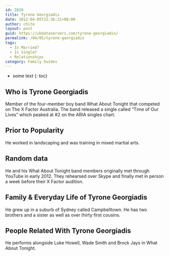 ```yaml
---
id: 2820
title: Tyrone Georgiadis
date: 2012-04-05T22:36:21+00:00
author: chito
layout: post
guid: https://ukdataservers.com/tyrone-georgiadis/
permalink: /04/05/tyrone-georgiadis
tags:
  - Is Married?
  - Is Single?
  - Relationships
category: Family Guides
---
```


* some text
{: toc}
          
          
## Who is  Tyrone Georgiadis
                  
                  
                  
Member of the four-member boy band What About Tonight that competed on The X Factor Australia. The band released a single called &#8220;Time of Our Lives&#8221; which peaked at #2 on the ARIA singles chart.
                  
                
                
                
## Prior to Popularity 
                  
                  
                  
He worked in landscaping and was training in mixed martial arts.
                  
                
                
                
## Random data 
                  
                  
                  
He and his What About Tonight band members originally met through YouTube in early 2012. They rehearsed over Skype and finally met in person a week before their X Factor audition.
                  
                
                
                
## Family & Everyday Life of Tyrone Georgiadis
                  
                  
                  
He grew up in a suburb of Sydney called Campbelltown. He has two brothers and a sister as well as over thirty first cousins.
                  
                
                
                
## People Related With  Tyrone Georgiadis
                  
                  
                  
He performs alongside Luke Howell, Wade Smith and Brock Jays in What About Tonight.
                  
                
              
            
          
          
          
    
    
  
